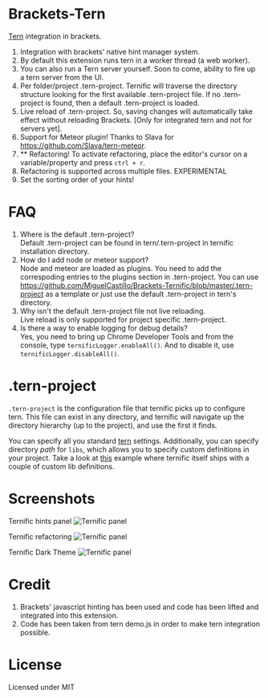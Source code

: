 Brackets-Tern
=============

[Tern](http://ternjs.net/) integration in brackets.<br>

1. Integration with brackets' native hint manager system.
2. By default this extension runs tern in a worker thread (a web worker).
3. You can also run a Tern server yourself. Soon to come, ability to fire up a tern server from the UI.
4. Per folder/project .tern-project.  Ternific will traverse the directory structure looking for the first available  .tern-project file. If no .tern-project is found, then a default .tern-project is loaded.
5. Live reload of .tern-project.  So, saving changes will automatically take effect without reloading Brackets. [Only for integrated tern and not for servers yet].
6. Support for Meteor plugin!  Thanks to Slava for https://github.com/Slava/tern-meteor.
7. ** Refactoring! To activate refactoring, place the editor's cursor on a variable/property and press `ctrl + r`.
8. Refactoring is supported across multiple files. EXPERIMENTAL
9. Set the sorting order of your hints!


FAQ
=============
1. Where is the default .tern-project?<br>
  Default .tern-project can be found in tern/.tern-project in ternific installation directory.
2. How do I add node or meteor support?<br>
  Node and meteor are loaded as plugins.  You need to add the correspoding entries to the plugins section in .tern-project.  You can use https://github.com/MiguelCastillo/Brackets-Ternific/blob/master/.tern-project as a template or just use the default .tern-project in tern's directory.
3. Why isn't the default .tern-project file not live reloading.<br>
  Live reload is only supported for project specific .tern-project.
4. Is there a way to enable logging for debug details?<br>
  Yes, you need to bring up Chrome Developer Tools and from the console, type `ternificLogger.enableAll()`.  And to disable it, use `ternificLogger.disableAll()`.


.tern-project
=============

`.tern-project` is the configuration file that ternific picks up to configure tern. This file can exist in any directory, and ternific will navigate up the directory hierarchy (up to the project), and use the first it finds.

You can specify all you standard [tern](http://ternjs.net/doc/manual.html#configuration) settings. Additionally, you can specify directory *path* for `libs`, which allows you to specify custom definitions in your project. Take a look at [this](https://github.com/MiguelCastillo/Brackets-Ternific/blob/master/.tern-project#L3) example where ternific itself ships with a couple of custom lib definitions.


Screenshots
=============

Ternific hints panel
![Ternific panel](https://raw.github.com/wiki/MiguelCastillo/Brackets-Ternific/images/ternific.gif)

Ternific refactoring
![Ternific panel](https://raw.github.com/wiki/MiguelCastillo/Brackets-Ternific/images/refactoring.gif)

Ternific Dark Theme
![Ternific panel](https://raw.github.com/wiki/MiguelCastillo/Brackets-Ternific/images/darktheme.png)

Credit
=============

1. Brackets' javascript hinting has been used and code has been lifted and integrated into this extension.<br>
2. Code has been taken from tern demo.js in order to make tern integration possible.<br>


License
=============

Licensed under MIT
